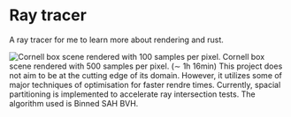 # Ray tracer
A ray tracer for me to learn more about rendering and rust.

![Cornell box scene rendered with 100 samples per pixel.](cornell_box_500.png)
Cornell box scene rendered with 500 samples per pixel. ($\sim$ 1h 16min)
This project does not aim to be at the cutting edge of its domain. However, it utilizes some of major techniques of optimisation for faster rendre times.
Currently, spacial partitioning is implemented to accelerate ray intersection tests. The algorithm used is Binned SAH BVH.
